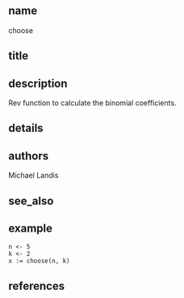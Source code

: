 ## name
choose
## title
## description
Rev function to calculate the binomial coefficients.
## details
## authors
Michael Landis
## see_also
## example
	n <- 5
	k <- 2
	x := choose(n, k)
	
## references
